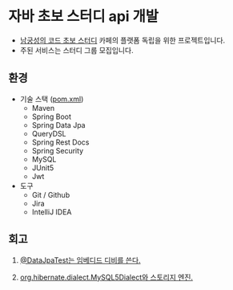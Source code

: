 # 자바 초보 스터디 api 개발
- [남궁성의 코드 초보 스터디](https://cafe.naver.com/javachobostudy) 카페의 플랫폼 독립을 위한 프로젝트입니다.
- 주된 서비스는 스터디 그룹 모집입니다.

## 환경
- 기술 스택 ([pom.xml](https://github.com/code-chobo/dev-api/blob/develop/pom.xml))
    - Maven
    - Spring Boot
    - Spring Data Jpa
    - QueryDSL
    - Spring Rest Docs
    - Spring Security
    - MySQL
    - JUnit5
    - Jwt
- 도구
    - Git / Github
    - Jira
    - IntelliJ IDEA

## 회고
1. [@DataJpaTest는 임베디드 디비를 쓴다.](https://gracelove91.tistory.com/104?category=917256)

2. [org.hibernate.dialect.MySQL5Dialect와 스토리지 엔진.](https://gracelove91.tistory.com/105?category=917256)